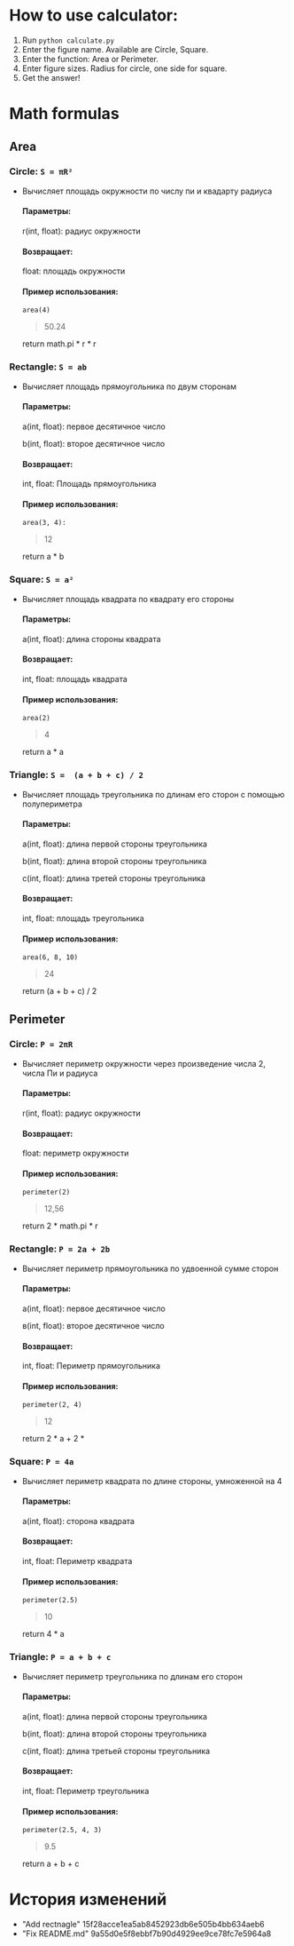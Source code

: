 
# How to use calculator:
1. Run `python calculate.py`
2. Enter the figure name. Available are Circle, Square.
3. Enter the function: Area or Perimeter.
4. Enter figure sizes. Radius for circle, one side for square.
5. Get the answer!

# Math formulas
## Area
### Circle: `S = πR²`
  - Вычисляет площадь окружности по числу пи и квадарту радиуса
  
	#### Параметры:

	r(int, float): радиус окружности

	#### Возвращает: 

	float: площадь окружности

	#### Пример использования:

	`area(4)`

	>50.24

    return math.pi * r * r
### Rectangle: `S = ab`
  - Вычисляет площадь прямоугольника по двум сторонам

	#### Параметры:

	a(int, float): первое десятичное число

	b(int, float): второе десятичное число

	#### Возвращает:

	int, float: Площадь прямоугольника

	#### Пример использования:

	`area(3, 4):`

	> 12
	
	return a * b
### Square: `S = a²`
  - Вычисляет площадь квадрата по квадрату его стороны
	
	#### Параметры:

	a(int, float): длина стороны квадрата

	#### Возвращает:

	int, float: площадь квадрата

	#### Пример использования:

	`area(2)`

	> 4
	
    return a * a
### Triangle: `S =  (a + b + c) / 2`
  - Вычисляет площадь треугольника по длинам его сторон с помощью полупериметра
	
	#### Параметры:

	a(int, float): длина первой стороны треугольника

	b(int, float): длина второй стороны треугольника

	c(int, float): длина третей стороны треугольника


	#### Возвращает:

	int, float: площадь треугольника
	
	#### Пример использования:

	`area(6, 8, 10)`

	>24
	
    return (a + b + c) / 2


## Perimeter
### Circle: `P = 2πR`
  - Вычисляет периметр окружности через произведение числа 2, числа Пи и радиуса
	
	#### Параметры:

	r(int, float): радиус окружности
	
	#### Возвращает:

	float: периметр окружности

	#### Пример использования:

	`perimeter(2)`

	>12,56
	
    return 2 * math.pi * r

### Rectangle: `P = 2a + 2b`
  - Вычисляет периметр прямоугольника по удвоенной сумме сторон
	
	#### Параметры:

	a(int, float): первое десятичное число

	в(int, float): второе десятичное число
	
	#### Возвращает:

	int, float: Периметр прямоугольника

	#### Пример использования:

    `perimeter(2, 4)`

	>12
	
    return 2 * a + 2 * 
### Square: `P = 4a`
  - Вычисляет периметр квадрата по длине стороны, умноженной на 4
	
	#### Параметры:

	a(int, float): сторона квадрата

	#### Возвращает:

	int, float: Периметр квадрата

	#### Пример использования:

	`perimeter(2.5)`

	>10
	
    return 4 * a
### Triangle: `P = a + b + c`
  - Вычисляет периметр треугольника по длинам его сторон
	
	#### Параметры:

	a(int, float): длина первой стороны треугольника

	b(int, float): длина второй стороны треугольника

	c(int, float): длина третьей стороны треугольника

	#### Возвращает:
	int, float: Периметр треугольника

	#### Пример использования:

	`perimeter(2.5, 4, 3)`

	> 9.5
	
	return a + b + c

# История изменений 
- "Add rectnagle" 15f28acce1ea5ab8452923db6e505b4bb634aeb6
- "Fix README.md" 9a55d0e5f8ebbf7b90d4929ee9ce78fc7e5964a8


